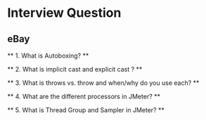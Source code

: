 # Interview Question

## eBay

** 1. What is Autoboxing? **

** 2. What is implicit cast and explicit cast ? **

** 3. What is throws vs. throw and when/why do you use each? **

** 4. What are the different processors in JMeter? **

** 5. What is Thread Group and Sampler  in JMeter? **
